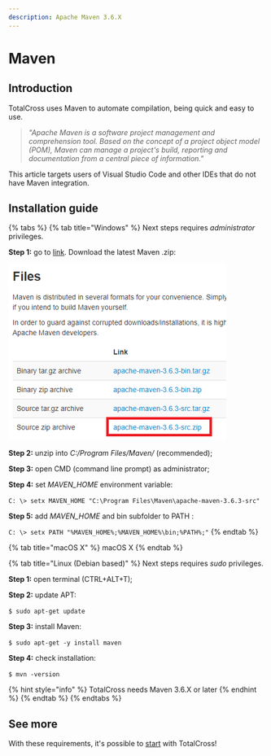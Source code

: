 ```yaml
---
description: Apache Maven 3.6.X
---
```


# Maven

## Introduction

TotalCross uses Maven to automate compilation, being quick and easy to use.

> _"Apache Maven is a software project management and comprehension tool. Based on the concept of a project object model \(POM\), Maven can manage a project's build, reporting and documentation from a central piece of information."_

This article targets users of Visual Studio Code and other IDEs that do not have Maven integration.

## Installation guide

{% tabs %}
{% tab title="Windows" %}
Next steps requires _administrator_ privileges.

**Step 1:** go to [link](http://maven.apache.org/download.cgi). Download the latest Maven .zip:

![](../../.gitbook/assets/maven_step_1.png)

**Step 2:** unzip into _C:/Program Files/Maven/_ \(recommended\);

**Step 3:** open CMD \(command line prompt\) as administrator;

**Step 4:** set _MAVEN\_HOME_ environment variable:

`C: \> setx MAVEN_HOME "C:\Program Files\Maven\apache-maven-3.6.3-src"`

**Step 5:** add _MAVEN\_HOME_ and bin subfolder to PATH :

`C: \> setx PATH "%MAVEN_HOME%;%MAVEN_HOME%\bin;%PATH%;"`
{% endtab %}

{% tab title="macOS X" %}
macOS X
{% endtab %}

{% tab title="Linux \(Debian based\)" %}
Next steps requires _sudo_ privileges.

**Step 1:** open terminal \(CTRL+ALT+T\);

**Step 2:** update APT:

`$ sudo apt-get update`

**Step 3:** install Maven:

`$ sudo apt-get -y install maven`

**Step  4:** check installation:

`$ mvn -version`

{% hint style="info" %}
TotalCross needs Maven 3.6.X or later
{% endhint %}
{% endtab %}
{% endtabs %}

## See more

With these requirements, it's possible to [start](https://totalcross.gitbook.io/playbook/learn-totalcross/getting-started) with TotalCross!


